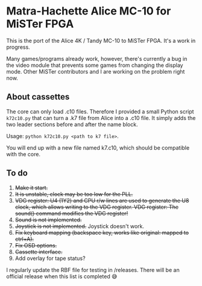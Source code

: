 Matra-Hachette Alice MC-10 for MiSTer FPGA
==========================================

This is the port of the Alice 4K / Tandy MC-10 to MiSTer FPGA.
It's a work in progress.

Many games/programs already work, however, there's currently a bug in the video module that prevents some games from changing the display mode. Other MiSTer contributors and I are working on the problem right now.

About cassettes
---------------

The core can only load .c10 files. Therefore I provided a small Python script `k72c10.py` that can turn a .k7 file from Alice into a .c10 file. It simply adds the two leader sections before and after the name block.

Usage: `python k72c10.py <path to k7 file>`.

You will end up with a new file named k7.c10, which should be compatible with the core.

To do
-----

1. ~~Make it start.~~
2. ~~It is unstable, clock may be too low for the PLL.~~
3. ~~VDG register: U4 (1Y2) and CPU r/w lines are used to generate the U8 clock, which allows writing to the VDG register. VDG register: The sound() command modifies the VDG register!~~
4. ~~Sound is not implemented.~~
5. ~~Joystick is not implemented.~~ Joystick doesn't work.
6. ~~Fix keyboard mapping (backspace key, works like original: mapped to ctrl+A).~~
7. ~~Fix OSD options.~~
8. ~~Cassette interface.~~
9. Add overlay for tape status?

I regularly update the RBF file for testing in /releases. There will be an official release when this list is completed :sweat_smile: